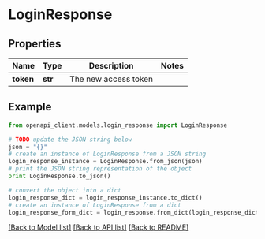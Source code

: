 # LoginResponse


## Properties
Name | Type | Description | Notes
------------ | ------------- | ------------- | -------------
**token** | **str** | The new access token | 

## Example

```python
from openapi_client.models.login_response import LoginResponse

# TODO update the JSON string below
json = "{}"
# create an instance of LoginResponse from a JSON string
login_response_instance = LoginResponse.from_json(json)
# print the JSON string representation of the object
print LoginResponse.to_json()

# convert the object into a dict
login_response_dict = login_response_instance.to_dict()
# create an instance of LoginResponse from a dict
login_response_form_dict = login_response.from_dict(login_response_dict)
```
[[Back to Model list]](../README.md#documentation-for-models) [[Back to API list]](../README.md#documentation-for-api-endpoints) [[Back to README]](../README.md)


